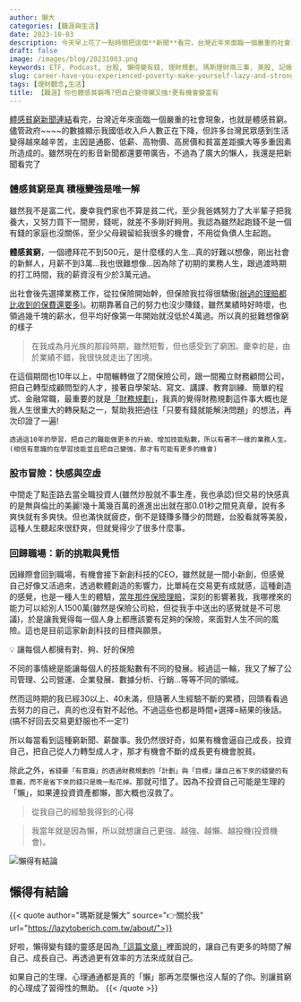 ```yaml
---
author: 懶大
categories: [職涯與生活]
date: 2023-10-03
description: 今天早上花了一點時間把這個**新聞**看完，台灣近年來面臨一個嚴重的社會現象，也就是體感貧窮。儘管政府的數據顯示我國低收入戶人數正在下降，但許多台灣民眾感到生活變得越來越辛苦，主因是通膨、低薪、高物價、高房價和貧富差距擴大等多重因素所造成的。雖然現在的影音新聞都還要帶廣告，不過為了廣大的懶人，我還是把新聞看完了
draft: false
image: /images/blog/20231003.png
keywords: ETF, Podcast, 台股, 懶得變有錢, 理財規劃, 瑪斯理財兩三事, 美股, 記帳, 讀書心得, 財務規劃，職場心得
slug: career-have-you-experienced-poverty-make-yourself-lazy-and-strong-increase-the-chance-of-becoming-wealthy
tags: [理財觀念,生活]
title: 【職涯】你也體感貧窮嗎?把自己變得懶又強!更有機會變富有
---
```

[體感貧窮新聞連結](https://tw.stock.yahoo.com/news/%E4%B8%8A%E7%8F%AD%E6%97%8F%E5%B7%A5%E4%BD%9C%E7%AA%AE%E5%BF%99%E9%99%B7-%E9%AB%94%E6%84%9F%E8%B2%A7%E7%AA%AE-%E5%8F%AA%E9%9D%A0%E5%B7%A5%E4%BD%9C%E9%9B%A3%E4%BB%A5%E8%84%AB%E8%B2%A7-144939894.html)看完，台灣近年來面臨一個嚴重的社會現象，也就是體感貧窮。儘管政府~~~~的數據顯示我國低收入戶人數正在下降，但許多台灣民眾感到生活變得越來越辛苦，主因是通膨、低薪、高物價、高房價和貧富差距擴大等多重因素所造成的。雖然現在的影音新聞都還要帶廣告，不過為了廣大的懶人，我還是把新聞看完了

### 體感貧窮是真 積極變強是唯一解

雖然我不是富二代，慶幸我們家也不算是貧二代，至少我爸媽努力了大半輩子把我養大，又努力買下一間房，錢呢，就差不多剛好夠用。我認為雖然起跑錢不是一個有錢的家庭也沒關係，至少父母親留給我很多的機會，不用從負債人生起跑。

**體感貧窮**，一個禮拜花不到500元，是什麼樣的人生…真的好難以想像，剛出社會的新鮮人，月薪不到3萬…我也很難想像…因為除了初期的業務人生，跟過渡時期的打工時間，我的薪資沒有少於3萬元過。

出社會後先選擇業務工作，從拉保險開始幹，但保險我拉得很驕傲[(辦過的理賠都比收到的保費還要多)](https://money.cmoney.tw/article/5693)。初期靠著自己的努力也沒少賺錢，雖然業績時好時壞，也領過幾千塊的薪水，但平均好像第一年開始就沒低於4萬過。所以真的挺難想像窮的樣子

> 在我成為月光族的那段時期，雖然短暫，但也感受到了窮困。慶幸的是，由於業績不錯，我很快就走出了困境。
> 

在這個期間也10年以上，中間輾轉做了2間保險公司，跟一間獨立財務顧問公司，把自己轉型成顧問型的人才，接著自學架站、寫文、講課、教育訓練、簡單的程式、金融常職，最重要的就是[「財務規劃」](https://medium.com/lazytoberich/marsfpsoup/home)，我真的覺得財務規劃這件事大概也是我人生很重大的轉戾點之一，幫助我把過往「只要有錢就能解決問題」的想法，再次印證了一遍!

`透過這10年的學習，把自己的職能做更多的升級、增加技能點數，所以有著不一樣的業務人生。(相信有意識的在學習技能並且把自己變強，那才有可能有更多的機會)`

### 股市冒險：快感與空虛

中間走了點歪路去當全職投資人(雖然炒股就不事生產，我也承認)但交易的快感真的是無與倫比的美麗!幾十萬幾百萬的進進出出就在那0.01秒之間見真章，說有多爽快就有多爽快。但也滿快就疲疺，倒不是錢賺多賺少的問題，台股看就等美股，這種人生聽起來很舒爽，但就覺得少了很多什麼事。

### 回歸職場：新的挑戰與覺悟

因緣際會回到職場，有機會接下新創科技的CEO，雖然就是一間小新創，但感覺自己好像又活過來，透過軟體創造的影響力，比單純在交易更有成就感，這種創造的感覺，也是一種人生的體驗，[當年那件保險理賠](https://money.cmoney.tw/article/5693)，深刻的影響著我，我哪裡來的能力可以給別人1500萬(雖然是保險公司給，但從我手中送出的感覺就是不可思議)，於是讓我覺得每一個人身上都應該要有足夠的保險，來面對人生不同的風險。這也是目前這家新創科技的目標與願景。

<aside>
💡 讓每個人都擁有對、夠、好的保險
</aside>

不同的事情總是能讓每個人的技能點數有不同的發展。經過這一輪，我又了解了公司管理、公司營運、企業發展、數據分析、行銷…等等不同的領域。

然而這時期的我已經30以上、40未滿，但隨著人生經驗不斷的累積，回頭看看過去努力的自己，真的也沒有對不起他。不過這些也都是時間+選擇=結果的後話。(搞不好回去交易更舒服也不一定?)

所以每當看到這種窮新聞、薪酸事。我仍然很好奇，如果有機會逼自己成長，投資自己，把自己從人力轉型成人才，那才有機會不斷的成長更有機會脫貧。

除此之外，`省錢要「有意識」的透過財務規劃的「計劃」與「目標」讓自己省下來的錢變的有意義，而不是省下來的錢只是晚一點花掉。`那就可惜了。因為不投資自己可能是生理的「懶」，如果連投資資產都懶，那大概也沒救了。

> 從我自己的經驗我得到的心得
> 

> 我當年就是因為懶，所以就想讓自己更強、越強、越懶、越投機(投資機會)。
> 

![懶得有結論](/images/blog/lazytobeconclude.svg)
## 懶得有結論

{{< quote author="瑪斯就是懶大" source="👉關於我" url="https://lazytoberich.com.tw/about/">}}

好啦，懶得變有錢的靈感是因為[「這篇文章」](https://www.cw.com.tw/article/5092709)裡面說的，讓自己有更多的時間了解自己、成長自己、再透過更有效率的方法來成就自己。

如果自己的生理、心理通通都是真的「懶」那再怎麼懶也沒人幫的了你。別讓貧窮的心理成了習得性的無助。
{{< /quote >}}

